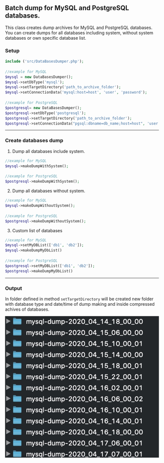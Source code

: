 ## Batch dump for MySQL and PostgreSQL databases.

This class creates dump archives for MySQL and PostgreSQL databases. You can create dumps for all databases including system, without system databases or own specific database list.

### Setup
```php
include ('src/DataBasesDumper.php');

//example for MySQL
$mysql = new DataBasesDumper();
$mysql->setDbType('mysql');
$mysql->setTargetDirectory('path_to_archive_folder');
$mysql->setConnectionData('mysql:host=host', 'user', 'password');

//example for PostgreSQL
$postgresql= new DataBasesDumper();
$postgresql->setDbType('postgresql');
$postgresql->setTargetDirectory('path_to_archive_folder');
$postgresql->setConnectionData("pgsql:dbname=db_name;host=host", 'user', 'password' );
```
------

### Create databases dump

1. Dump all databases include system.
```php
//example for MySQL
$mysql->makeDumpWithSystem();

//example for PostgreSQL
$postgresql->makeDumpWithSystem();
```

2. Dump all databases without system.
```php
//example for MySQL
$mysql->makeDumpWithoutSystem();

//example for PostgreSQL
$postgresql->makeDumpWithoutSystem();
```
3. Custom list of databases
```php
//example for MySQL
$mysql->setMyDBList(['db1', 'db2']);
$mysql->makeDumpMyDbList()

//example for PostgreSQL
$postgresql->setMyDBList(['db1', 'db2']);
$postgresql->makeDumpMyDbList()
```
---
### Output
In folder defined in method `setTargetDirectory` will be created new folder with database type and date/time of dump making and inside compressed achives of   databases.

![20200411_185456](img/folders.jpg)

